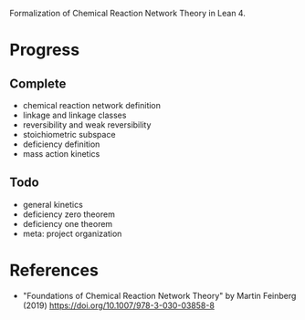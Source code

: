 Formalization of Chemical Reaction Network Theory in Lean 4.

# Progress

## Complete

- chemical reaction network definition
- linkage and linkage classes
- reversibility and weak reversibility
- stoichiometric subspace
- deficiency definition
- mass action kinetics

## Todo

- general kinetics
- deficiency zero theorem
- deficiency one theorem
- meta: project organization

# References

- "Foundations of Chemical Reaction Network Theory" by Martin Feinberg (2019) https://doi.org/10.1007/978-3-030-03858-8

